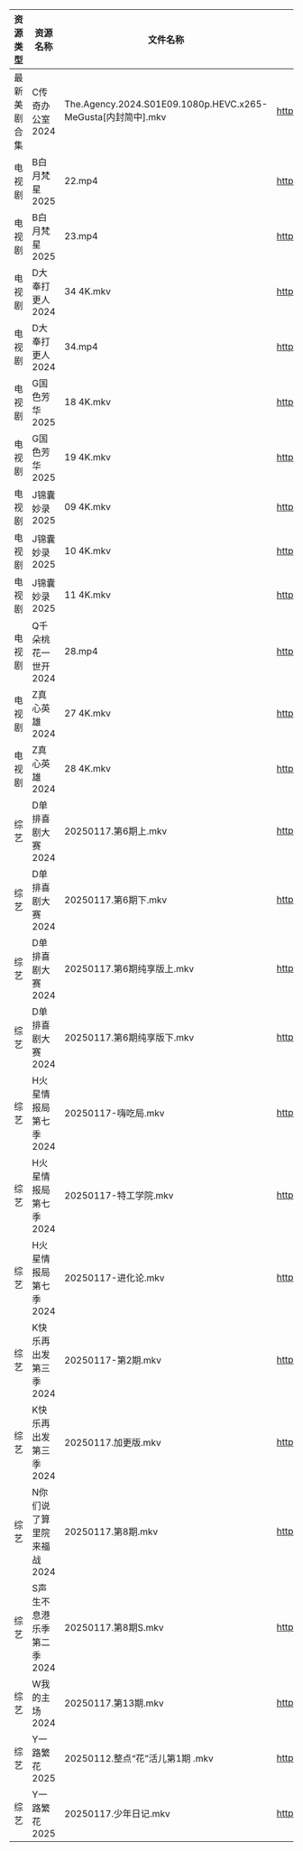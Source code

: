 | 资源类型   | 资源名称            | 文件名称                                                     | 分享链接                                 | 更新时间                |
| ------ | --------------- | -------------------------------------------------------- | ------------------------------------ | ------------------- |
| 最新美剧合集 | C传奇办公室2024      | The.Agency.2024.S01E09.1080p.HEVC.x265-MeGusta[内封简中].mkv | https://www.alipan.com/s/2ZNUwdMtSf2 | 2025-01-17 18:05:13 |
| 电视剧    | B白月梵星2025       | 22.mp4                                                   | https://www.alipan.com/s/U9ttZCtMcMf | 2025-01-17 19:05:11 |
| 电视剧    | B白月梵星2025       | 23.mp4                                                   | https://www.alipan.com/s/U9ttZCtMcMf | 2025-01-17 19:05:11 |
| 电视剧    | D大奉打更人2024      | 34 4K.mkv                                                | https://www.alipan.com/s/d8jTtnj72sf | 2025-01-17 08:05:19 |
| 电视剧    | D大奉打更人2024      | 34.mp4                                                   | https://www.alipan.com/s/d8jTtnj72sf | 2025-01-17 08:05:19 |
| 电视剧    | G国色芳华2025       | 18 4K.mkv                                                | https://www.alipan.com/s/ft4yvpVYK2h | 2025-01-17 00:05:19 |
| 电视剧    | G国色芳华2025       | 19 4K.mkv                                                | https://www.alipan.com/s/ft4yvpVYK2h | 2025-01-17 00:05:19 |
| 电视剧    | J锦囊妙录2025       | 09 4K.mkv                                                | https://www.alipan.com/s/YnR7gGLTaD7 | 2025-01-17 00:05:49 |
| 电视剧    | J锦囊妙录2025       | 10 4K.mkv                                                | https://www.alipan.com/s/YnR7gGLTaD7 | 2025-01-17 00:05:49 |
| 电视剧    | J锦囊妙录2025       | 11 4K.mkv                                                | https://www.alipan.com/s/YnR7gGLTaD7 | 2025-01-17 00:05:48 |
| 电视剧    | Q千朵桃花一世开2024    | 28.mp4                                                   | https://www.alipan.com/s/SUpxmigBTJm | 2025-01-17 14:06:17 |
| 电视剧    | Z真心英雄2024       | 27 4K.mkv                                                | https://www.alipan.com/s/61tm3QoSWKK | 2025-01-17 00:06:30 |
| 电视剧    | Z真心英雄2024       | 28 4K.mkv                                                | https://www.alipan.com/s/61tm3QoSWKK | 2025-01-17 00:06:30 |
| 综艺     | D单排喜剧大赛2024     | 20250117.第6期上.mkv                                        | https://www.alipan.com/s/boHq4T3sfyV | 2025-01-17 14:07:09 |
| 综艺     | D单排喜剧大赛2024     | 20250117.第6期下.mkv                                        | https://www.alipan.com/s/boHq4T3sfyV | 2025-01-17 13:06:48 |
| 综艺     | D单排喜剧大赛2024     | 20250117.第6期纯享版上.mkv                                     | https://www.alipan.com/s/boHq4T3sfyV | 2025-01-17 13:06:48 |
| 综艺     | D单排喜剧大赛2024     | 20250117.第6期纯享版下.mkv                                     | https://www.alipan.com/s/boHq4T3sfyV | 2025-01-17 13:06:47 |
| 综艺     | H火星情报局第七季2024   | 20250117-嗨吃局.mkv                                         | https://www.alipan.com/s/Jz34w9QBhnQ | 2025-01-17 13:07:00 |
| 综艺     | H火星情报局第七季2024   | 20250117-特工学院.mkv                                        | https://www.alipan.com/s/Jz34w9QBhnQ | 2025-01-17 13:07:00 |
| 综艺     | H火星情报局第七季2024   | 20250117-进化论.mkv                                         | https://www.alipan.com/s/Jz34w9QBhnQ | 2025-01-17 13:07:00 |
| 综艺     | K快乐再出发第三季2024   | 20250117-第2期.mkv                                         | https://www.alipan.com/s/YW8bohEggWd | 2025-01-17 13:07:11 |
| 综艺     | K快乐再出发第三季2024   | 20250117.加更版.mkv                                         | https://www.alipan.com/s/YW8bohEggWd | 2025-01-17 13:07:11 |
| 综艺     | N你们说了算里院来福战2024 | 20250117.第8期.mkv                                         | https://www.alipan.com/s/HEA41h6YDzF | 2025-01-17 14:07:48 |
| 综艺     | S声生不息港乐季第二季2024 | 20250117.第8期S.mkv                                        | https://www.alipan.com/s/UNcuH6NR3w3 | 2025-01-17 14:08:08 |
| 综艺     | W我的主场2024       | 20250117.第13期.mkv                                        | https://www.alipan.com/s/KLxaNppeykr | 2025-01-17 14:08:32 |
| 综艺     | Y一路繁花2025       | 20250112.整点“花”活儿第1期 .mkv                                 | https://www.alipan.com/s/m37fHRCtfZS | 2025-01-17 13:08:26 |
| 综艺     | Y一路繁花2025       | 20250117.少年日记.mkv                                        | https://www.alipan.com/s/m37fHRCtfZS | 2025-01-17 13:08:26 |
